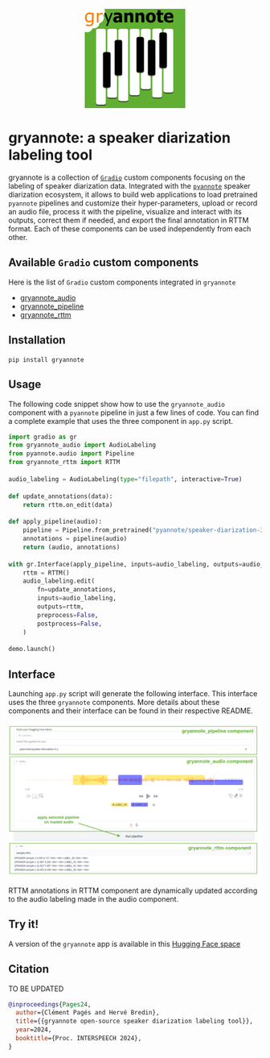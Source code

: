 <p align="center">
  <img src="https://github.com/clement-pages/gryannote/blob/main/docs/assets/logo-gryannote.png?raw=true" alt="gryannote logo" width="200">
<p>

# gryannote: a  speaker diarization labeling tool

gryannote is a collection of [`Gradio`](https://www.gradio.app/) custom components focusing on the labeling of speaker diarization data. Integrated with the [`pyannote`](https://github.com/pyannote/pyannote-audio) speaker diarization ecosystem, it allows to build web applications to load pretrained `pyannote` pipelines and customize their hyper-parameters, upload or record an audio file, process it with the pipeline, visualize and interact with its outputs, correct them if needed, and export the final annotation in RTTM format. Each of these components can be used independently from each other.

## Available `Gradio` custom components

Here is the list of `Gradio` custom components integrated in `gryannote`

- [gryannote_audio](https://github.com/clement-pages/gryannote/tree/main/gryannote/audio/README.md)
- [gryannote_pipeline](https://github.com/clement-pages/gryannote/tree/main/gryannote/pipeline/README.md)
- [gryannote_rttm](https://github.com/clement-pages/gryannote/tree/main/gryannote/rttm/README.md)

## Installation

```shell
pip install gryannote
```

## Usage

The following code snippet show how to use the `gryannote_audio` component with a `pyannote` pipeline in just a few lines of code. You can find a complete example that uses the three component
in `app.py` script.

```python
import gradio as gr
from gryannote_audio import AudioLabeling
from pyannote.audio import Pipeline
from gryannote_rttm import RTTM

audio_labeling = AudioLabeling(type="filepath", interactive=True)

def update_annotations(data):
    return rttm.on_edit(data)

def apply_pipeline(audio):
    pipeline = Pipeline.from_pretrained("pyannote/speaker-diarization-3.1")
    annotations = pipeline(audio)
    return (audio, annotations)

with gr.Interface(apply_pipeline, inputs=audio_labeling, outputs=audio_labeling) as demo:
    rttm = RTTM()
    audio_labeling.edit(
        fn=update_annotations,
        inputs=audio_labeling,
        outputs=rttm,
        preprocess=False,
        postprocess=False,
    )

demo.launch()
```

## Interface

Launching `app.py` script will generate the following interface. This interface uses the three `gryannote` components. More details about these components and their interface can be found
in their respective README.

![](https://github.com/clement-pages/gryannote/blob/main/docs/assets/gryannote_interface.png?raw=1)

RTTM annotations in RTTM component are dynamically updated according to the audio labeling made in the audio component.

## Try it!

A version of the `gryannote` app is available in this [Hugging Face space](https://huggingface.co/spaces/clement-pages/gryannote)

## Citation

TO BE UPDATED

```bibtex
@inproceedings{Pages24,
  author={Clément Pagés and Hervé Bredin},
  title={{gryannote open-source speaker diarization labeling tool}},
  year=2024,
  booktitle={Proc. INTERSPEECH 2024},
}
```
